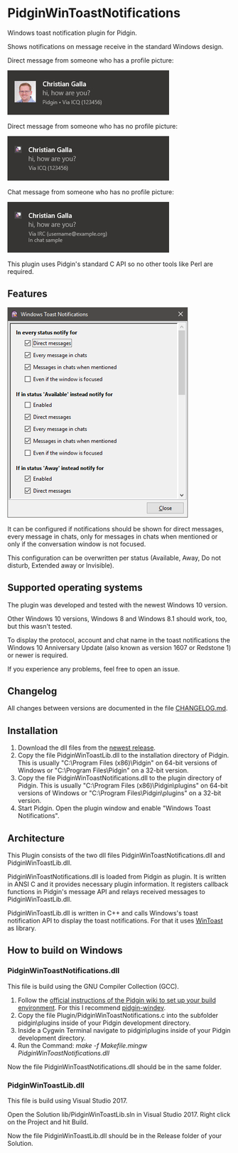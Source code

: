 # PidginWinToastNotifications

Windows toast notification plugin for Pidgin.

Shows notifications on message receive in the standard Windows design.

Direct message from someone who has a profile picture:

![Direct message with picture](./img/direct_with_picture.jpg "Direct message with picture")

Direct message from someone who has no profile picture:

![Direct message without picture](./img/direct_without_picture.jpg "Direct message without picture")

Chat message from someone who has no profile picture:

![Chat message without picture](./img/chat_without_picture.jpg "Chat message without picture")

This plugin uses Pidgin's standard C API so no other tools like Perl are required.

## Features

![Configuration](./img/configuration.png "Configuration")

It can be configured if notifications should be shown for direct messages, every message in chats, only for messages in chats when mentioned or only if the conversation window is not focused.

This configuration can be overwritten per status (Available, Away, Do not disturb, Extended away or Invisible).

## Supported operating systems

The plugin was developed and tested with the newest Windows 10 version.

Other Windows 10 versions, Windows 8 and Windows 8.1 should work, too, but this wasn't tested.

To display the protocol, account and chat name in the toast notifications the Windows 10 Anniversary Update (also known as version 1607 or Redstone 1) or newer is required.

If you experience any problems, feel free to open an issue.

## Changelog

All changes between versions are documented in the file [CHANGELOG.md](./CHANGELOG.md).

## Installation

1.  Download the dll files from the [newest release](https://github.com/ChristianGalla/PidginWinToastNotifications/releases/latest).
2. Copy the file PidginWinToastLib.dll to the installation directory of Pidgin. This is usually "C:\Program Files (x86)\Pidgin" on 64-bit versions of Windows or "C:\Program Files\Pidgin" on a 32-bit version.
3. Copy the file PidginWinToastNotifications.dll to the plugin directory of Pidgin. This is usually "C:\Program Files (x86)\Pidgin\plugins" on 64-bit versions of Windows or "C:\Program Files\Pidgin\plugins" on a 32-bit version.
4. Start Pidgin. Open the plugin window and enable "Windows Toast Notifications".

## Architecture

This Plugin consists of the two dll files PidginWinToastNotifications.dll and PidginWinToastLib.dll.

PidginWinToastNotifications.dll is loaded from Pidgin as plugin. It is written in ANSI C and it provides necessary plugin information. It registers callback functions in Pidgin's message API and relays received messages to PidginWinToastLib.dll.

PidginWinToastLib.dll is written in C++ and calls Windows's toast notification API to display the toast notifications. For that it uses [WinToast](https://github.com/mohabouje/WinToast) as library.

## How to build on Windows

### PidginWinToastNotifications.dll

This file is build using the GNU Compiler Collection (GCC).

1. Follow the [official instructions of the Pidgin wiki to set up your build environment](https://developer.pidgin.im/wiki/BuildingWinPidgin#Setupyourbuildenvironment). For this I recommend [pidgin-windev](https://github.com/renatosilva/pidgin-windev).
2. Copy the file Plugin/PidginWinToastNotifications.c into the subfolder pidgin\plugins inside of your Pidgin development directory.
3. Inside a Cygwin Terminal navigate to pidgin\plugins inside of your Pidgin development directory.
4. Run the Command: *make -f Makefile.mingw PidginWinToastNotifications.dll*

Now the file PidginWinToastNotifications.dll should be in the same folder.

### PidginWinToastLib.dll

This file is build using Visual Studio 2017.

Open the Solution lib/PidginWinToastLib.sln in Visual Studio 2017. Right click on the Project and hit Build.

Now the file PidginWinToastLib.dll should be in the Release folder of your Solution.

